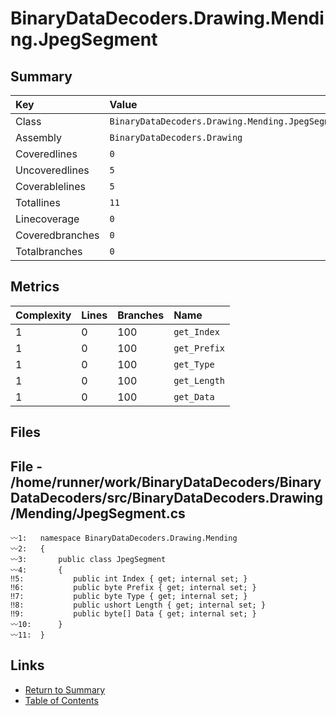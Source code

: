 ﻿# BinaryDataDecoders.Drawing.Mending.JpegSegment

## Summary

| Key             | Value                                            |
| :-------------- | :----------------------------------------------- |
| Class           | `BinaryDataDecoders.Drawing.Mending.JpegSegment` |
| Assembly        | `BinaryDataDecoders.Drawing`                     |
| Coveredlines    | `0`                                              |
| Uncoveredlines  | `5`                                              |
| Coverablelines  | `5`                                              |
| Totallines      | `11`                                             |
| Linecoverage    | `0`                                              |
| Coveredbranches | `0`                                              |
| Totalbranches   | `0`                                              |

## Metrics

| Complexity | Lines | Branches | Name         |
| :--------- | :---- | :------- | :----------- |
| 1          | 0     | 100      | `get_Index`  |
| 1          | 0     | 100      | `get_Prefix` |
| 1          | 0     | 100      | `get_Type`   |
| 1          | 0     | 100      | `get_Length` |
| 1          | 0     | 100      | `get_Data`   |

## Files

## File - /home/runner/work/BinaryDataDecoders/BinaryDataDecoders/src/BinaryDataDecoders.Drawing/Mending/JpegSegment.cs

```CSharp
〰1:   namespace BinaryDataDecoders.Drawing.Mending
〰2:   {
〰3:       public class JpegSegment
〰4:       {
‼5:           public int Index { get; internal set; }
‼6:           public byte Prefix { get; internal set; }
‼7:           public byte Type { get; internal set; }
‼8:           public ushort Length { get; internal set; }
‼9:           public byte[] Data { get; internal set; }
〰10:      }
〰11:  }
```

## Links

* [Return to Summary](Summary.md)
* [Table of Contents](../TOC.md)

